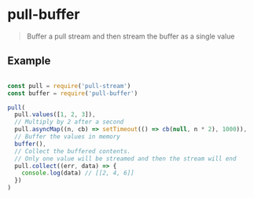 # pull-buffer

> Buffer a pull stream and then stream the buffer as a single value

## Example

```js

const pull = require('pull-stream')
const buffer = require('pull-buffer')

pull(
  pull.values([1, 2, 3]),
  // Multiply by 2 after a second
  pull.asyncMap((n, cb) => setTimeout(() => cb(null, n * 2), 1000)),
  // Buffer the values in memory
  buffer(),
  // Collect the buffered contents.
  // Only one value will be streamed and then the stream will end
  pull.collect((err, data) => {
    console.log(data) // [[2, 4, 6]]
  })
)
```
